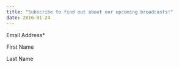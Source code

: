 ```yaml
---
title: "Subscribe to find out about our upcoming broadcasts!"
date: 2016-01-24
---
```


Email Address\* 

First Name 

Last Name
